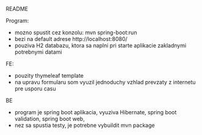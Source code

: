 README

Program:

- mozno spustit cez konzolu: mvn spring-boot:run
- bezi na default adrese http://localhost:8080/
- pouziva H2 databazu, ktora sa naplni pri starte aplikacie zakladnymi potrebnymi datami


FE:

- pouzity thymeleaf template
- na upravu formularu som vyuzil jednoduchy vzhlad prevzaty z internetu pre usporu casu


BE

- program je spring boot aplikacia, vyuziva Hibernate, spring boot validation, spring boot web,
- nez sa spustia testy, je potrebne vybuildit mvn package
